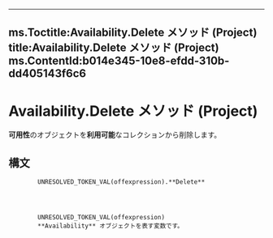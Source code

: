 

---
ms.Toctitle:Availability.Delete メソッド (Project)
title:Availability.Delete メソッド (Project)
ms.ContentId:b014e345-10e8-efdd-310b-dd405143f6c6
---
# Availability.Delete メソッド (Project)




**可用性**のオブジェクトを**利用可能**なコレクションから削除します。

## 構文

            UNRESOLVED_TOKEN_VAL(offexpression).**Delete**




            UNRESOLVED_TOKEN_VAL(offexpression)
            **Availability** オブジェクトを表す変数です。




